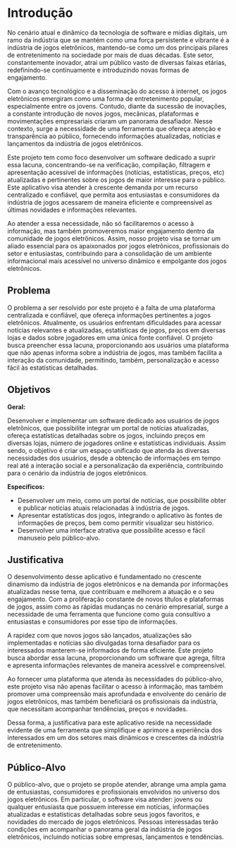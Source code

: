 # Introdução

No cenário atual e dinâmico da tecnologia de software e mídias digitais, um ramo da indústria que se mantém como uma força persistente e vibrante é a indústria de jogos eletrônicos, mantendo-se como um dos principais pilares de entretenimento na sociedade por mais de duas décadas. Este setor, constantemente inovador, atrai um público vasto de diversas faixas etárias, redefinindo-se continuamente e introduzindo novas formas de engajamento.

Com o avanço tecnológico e a disseminação do acesso à internet, os jogos eletrônicos emergiram como uma forma de entretenimento popular, especialmente entre os jovens. Contudo, diante da sucessão de inovações, a constante introdução de novos jogos, mecânicas, plataformas e movimentações empresariais criaram um panorama desafiador. Nesse contexto, surge a necessidade de uma ferramenta que ofereça atenção e transparência ao público, fornecendo informações atualizadas, notícias e lançamentos da indústria de jogos eletrônicos.

Este projeto tem como foco desenvolver um software dedicado a suprir essa lacuna, concentrando-se na verificação, compilação, filtragem e apresentação acessível de informações (notícias, estatísticas, preços, etc) atualizadas e pertinentes sobre os jogos de maior interesse para o público. Este aplicativo visa atender à crescente demanda por um recurso centralizado e confiável, que permita aos entusiastas e consumidores da indústria de jogos acessarem de maneira eficiente e compreensível as últimas novidades e informações relevantes.

Ao atender a essa necessidade, não só facilitaremos o acesso à informação, mas também promoveremos maior engajamento dentro da comunidade de jogos eletrônicos. Assim, nosso projeto visa se tornar um aliado essencial para os apaixonados por jogos eletrônicos, profissionais do setor e entusiastas, contribuindo para a consolidação de um ambiente informacional mais acessível no universo dinâmico e empolgante dos jogos eletrônicos.


## Problema

O problema a ser resolvido por este projeto é a falta de uma plataforma centralizada e confiável, que ofereça informações pertinentes a jogos eletrônicos. Atualmente, os usuários enfrentam dificuldades para acessar notícias relevantes e atualizadas, estatísticas de jogos, preços em diversas lojas e dados sobre jogadores em uma única fonte confiável. O projeto busca preencher essa lacuna, proporcionando aos usuários uma plataforma que não apenas informa sobre a indústria de jogos, mas também facilita a interação da comunidade, permitindo, também, personalização e acesso fácil às estatísticas detalhadas.


## Objetivos

**Geral:**

Desenvolver e implementar um software dedicado aos usuários de jogos eletrônicos, que possibilite integrar um portal de notícias atualizadas, ofereça estatísticas detalhadas sobre os jogos, incluindo preços em diversas lojas, número de jogadores online e estatísticas individuais. Assim sendo, o  objetivo é criar um espaço unificado que atenda às diversas necessidades dos usuários, desde a obtenção de informações em tempo real até a interação social e a personalização da experiência, contribuindo para o cenário da indústria de jogos eletrônicos.

**Específicos:**

*	Desenvolver um meio, como um portal de notícias, que possibilite obter e publicar notícias atuais relacionadas à indústria de jogos.
*	Apresentar estatísticas dos jogos, integrando o aplicativo às fontes de informações de preços, bem como permitir visualizar seu histórico.
*	Desenvolver uma interface atrativa que possibilite acesso e fácil manuseio pelo público-alvo.


## Justificativa

O desenvolvimento desse aplicativo é fundamentado no crescente dinamismo da indústria de jogos eletrônicos e na demanda por informações atualizadas nesse tema, que contribuam e melhorem a atuação e o seu engajamento. Com a proliferação constante de novos títulos e plataformas de jogos, assim como as rápidas mudanças no cenário empresarial, surge a necessidade de uma ferramenta que funcione como guia consultivo a entusiastas e consumidores por esse tipo de informações.

A rapidez com que novos jogos são lançados, atualizações são implementadas e notícias são divulgadas torna desafiador para os interessados manterem-se informados de forma eficiente. Este projeto busca abordar essa lacuna, proporcionando um software que agrega, filtra e apresenta informações relevantes de maneira acessível e compreensível.

Ao fornecer uma plataforma que atenda às necessidades do público-alvo, este projeto visa não apenas facilitar o acesso à informação, mas também promover uma compreensão mais aprofundada e envolvente do cenário de jogos eletrônicos, mas também beneficiará os profissionais da indústria, que necessitam acompanhar tendências, preços e novidades.

Dessa forma, a justificativa para este aplicativo reside na necessidade evidente de uma ferramenta que simplifique e aprimore a experiência dos interessados em um dos setores mais dinâmicos e crescentes da indústria de entretenimento.

## Público-Alvo

O público-alvo, que o projeto se propõe atender, abrange uma ampla gama de entusiastas, consumidores e profissionais envolvidos no universo dos jogos eletrônicos. Em particular, o software visa atender: jovens ou qualquer entusiasta que possuem interesse em notícias, informações atualizadas e estatísticas detalhadas sobre seus jogos favoritos, e novidades do mercado de jogos eletrônicos. Pessoas interessadas terão condições  em acompanhar o panorama geral da indústria de jogos eletrônicos, incluindo notícias sobre empresas, lançamentos e tendências. 

